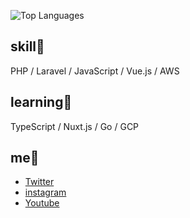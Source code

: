 ![Top Languages](https://github-readme-stats.vercel.app/api/top-langs/?username=yoritin&theme=cobalt)

## skill🔨
PHP / Laravel / JavaScript / Vue.js / AWS

## learning📝
TypeScript / Nuxt.js / Go / GCP 

## me🌵
- [Twitter](https://twitter.com/yoriblog)
- [instagram](https://www.instagram.com/tillandsia_yori/?hl=ja)
- [Youtube](https://www.youtube.com/channel/UCHZAZBI4LttDtULLNzaspsg)
